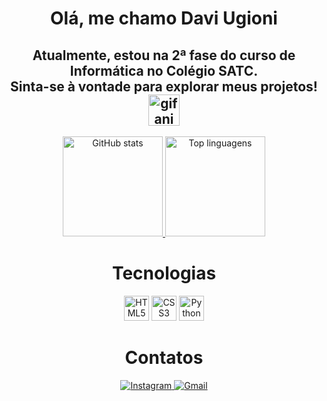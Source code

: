 <h1 align="center">Olá, me chamo Davi Ugioni</h1>

<h2 align="center">
  Atualmente, estou na 2ª fase do curso de Informática no <strong>Colégio SATC</strong>.<br/>
  Sinta-se à vontade para explorar meus projetos! 
  <img src="https://media3.giphy.com/media/v1.Y2lkPTc5MGI3NjExeTB2OTJ0N3c2b256OW9mdzNlMHhxdjM1ZzRnamNxMmU3cndzNGRicyZlcD12MV9pbnRlcm5hbF9naWZfYnlfaWQmY3Q9cw/tBW2o1LQD8bo7ApExG/giphy.gif" width="50" alt="gif animado"/>
</h2>

<p align="center">
  <a href="https://github.com/DaviUgioni">
    <img height="160em" src="https://github-readme-stats.vercel.app/api?username=daviugioni&show_icons=true&theme=github_dark&include_all_commits=true&count_private=true" alt="GitHub stats"/>
  </a>
  <a href="https://github.com/DaviUgioni">
    <img height="160em" src="https://github-readme-stats.vercel.app/api/top-langs/?username=daviugioni&layout=compact&langs_count=7&theme=github_dark" alt="Top linguagens"/>
  </a>
</p>

<h1 align="center">Tecnologias</h1>

<p align="center"> 
  <img src="https://cdn.jsdelivr.net/gh/devicons/devicon/icons/html5/html5-original.svg" width="40" height="40" alt="HTML5" />
  <img src="https://cdn.jsdelivr.net/gh/devicons/devicon/icons/css3/css3-original.svg" width="40" height="40" alt="CSS3" />
  <img src="https://cdn.jsdelivr.net/gh/devicons/devicon/icons/python/python-original.svg" width="40" height="40" alt="Python" />
</p>

<h1 align="center">Contatos</h1>  

<p align="center"> 
  <a href="https://www.instagram.com/daviugioni" target="_blank" rel="noopener noreferrer">
    <img src="https://img.shields.io/badge/-Instagram-%23E4405F?style=for-the-badge&logo=instagram&logoColor=white" alt="Instagram" />
  </a>
  <a href="mailto:daviugionimarcolino@gmail.com" target="_blank" rel="noopener noreferrer">
    <img src="https://img.shields.io/badge/Gmail-D14836?style=for-the-badge&logo=gmail&logoColor=white" alt="Gmail" />
  </a>
</p>
